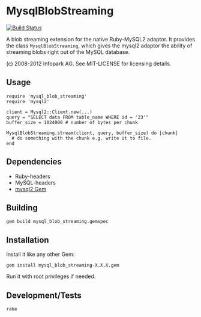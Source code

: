 # MysqlBlobStreaming
[![Build Status](https://travis-ci.org/infopark/mysql_blob_streaming.png?branch=master)][travis]

[travis]: http://travis-ci.org/infopark/mysql_blob_streaming

A blob streaming extension for the native Ruby-MySQL2 adaptor.
It provides the class `MysqlBlobStreaming`, which gives the mysql2 adaptor the ability
of streaming blobs right out of the MySQL database.

(c) 2008-2012 Infopark AG. See MIT-LICENSE for licensing details.

## Usage

    require 'mysql_blob_streaming'
    require 'mysql2'

    client = Mysql2::Client.new(...)
    query = "SELECT data FROM table_name WHERE id = '23'"
    buffer_size = 1024000 # number of bytes per chunk

    MysqlBlobStreaming.stream(client, query, buffer_size) do |chunk|
      # do something with the chunk e.g. write it to file.
    end

## Dependencies

  * Ruby-headers
  * MySQL-headers
  * [mysql2 Gem](https://rubygems.org/gems/mysql2)

## Building

    gem build mysql_blob_streaming.gemspec

## Installation

Install it like any other Gem:

    gem install mysql_blob_streaming-X.X.X.gem

Run it with root privileges if needed.

## Development/Tests

    rake
